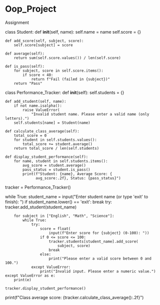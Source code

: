 # Oop_Project
Assignment

class Student:
    def __init__(self, name):
        self.name = name
        self.score = {}

    def add_score(self, subject, score):
        self.score[subject] = score

    def average(self):
        return sum(self.score.values()) / len(self.score)

    def is_pass(self):
        for subject, score in self.score.items():
            if score < 40:
                return f"Fail (failed in {subject})"
        return "Pass"


class Performance_Tracker:
    def __init__(self):
        self.students = {}

    def add_student(self, name):
        if not name.isalpha():
            raise ValueError(
                "Invalid student name. Please enter a valid name (only letters).")
        self.students[name] = Student(name)

    def calculate_class_average(self):
        total_score = 0
        for student in self.students.values():
            total_score += student.average()
        return total_score / len(self.students)

    def display_student_performance(self):
        for name, student in self.students.items():
            avg_score = student.average()
            pass_status = student.is_pass()
            print(f"Student: {name}, Average Score: {
                  avg_score:.2f}, Status: {pass_status}")


tracker = Performance_Tracker()

while True:
    student_name = input("Enter student name (or type 'exit' to finish): ")
    if student_name.lower() == 'exit':
        break
    try:
        tracker.add_student(student_name)

        for subject in ["English", "Math", "Science"]:
            while True:
                try:
                    score = float(
                        input(f"Enter score for {subject} (0-100): "))
                    if 0 <= score <= 100:
                        tracker.students[student_name].add_score(
                            subject, score)
                        break
                    else:
                        print("Please enter a valid score between 0 and 100.")
                except ValueError:
                    print("Invalid input. Please enter a numeric value.")
    except ValueError as e:
        print(e)

    tracker.display_student_performance()

print(f"Class average score: {tracker.calculate_class_average():.2f}")
